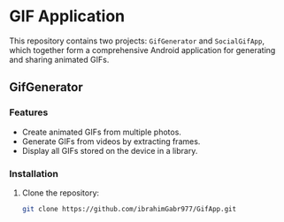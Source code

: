 # GIF Application

This repository contains two projects: `GifGenerator` and `SocialGifApp`, which together form a comprehensive Android application for generating and sharing animated GIFs.

## GifGenerator

### Features
- Create animated GIFs from multiple photos.
- Generate GIFs from videos by extracting frames.
- Display all GIFs stored on the device in a library.

### Installation
1. Clone the repository:
   ```sh
   git clone https://github.com/ibrahimGabr977/GifApp.git
